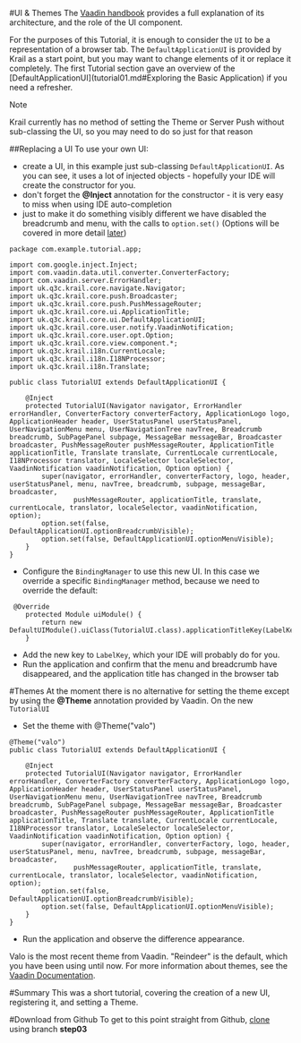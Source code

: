 #UI & Themes
The [Vaadin handbook](https://vaadin.com/book/vaadin7/-/page/application.html) provides a full explanation of its architecture, and the role of the UI component.  
 
For the purposes of this Tutorial, it is enough to consider the ```UI``` to be a representation of a browser tab.  The ```DefaultApplicationUI``` is provided by Krail as a start point, but you may want to change elements of it or replace it completely.  The first Tutorial section gave an overview of the [DefaultApplicationUI](tutorial01.md#Exploring the Basic Application) if you need a refresher.

<div class="admonition note">
<p class="first admonition-title">Note</p>
<p class="last">Krail currently has no method of setting the Theme or Server Push without sub-classing the UI, so you may need to do so just for that reason</p>
</div>

##Replacing a UI
To use your own UI:

- create a UI, in this example just sub-classing ```DefaultApplicationUI```.  As you can see, it uses a lot of injected objects - hopefully your IDE will create the constructor for you.
- don't forget the **@Inject** annotation for the constructor - it is very easy to miss when using IDE auto-completion
- just to make it do something visibly different we have disabled the breadcrumb and menu, with the calls to ```option.set()``` (Options will be covered in more detail [later](tutorial05.md))
```
package com.example.tutorial.app;

import com.google.inject.Inject;
import com.vaadin.data.util.converter.ConverterFactory;
import com.vaadin.server.ErrorHandler;
import uk.q3c.krail.core.navigate.Navigator;
import uk.q3c.krail.core.push.Broadcaster;
import uk.q3c.krail.core.push.PushMessageRouter;
import uk.q3c.krail.core.ui.ApplicationTitle;
import uk.q3c.krail.core.ui.DefaultApplicationUI;
import uk.q3c.krail.core.user.notify.VaadinNotification;
import uk.q3c.krail.core.user.opt.Option;
import uk.q3c.krail.core.view.component.*;
import uk.q3c.krail.i18n.CurrentLocale;
import uk.q3c.krail.i18n.I18NProcessor;
import uk.q3c.krail.i18n.Translate;

public class TutorialUI extends DefaultApplicationUI {
    
    @Inject
    protected TutorialUI(Navigator navigator, ErrorHandler errorHandler, ConverterFactory converterFactory, ApplicationLogo logo, ApplicationHeader header, UserStatusPanel userStatusPanel, UserNavigationMenu menu, UserNavigationTree navTree, Breadcrumb breadcrumb, SubPagePanel subpage, MessageBar messageBar, Broadcaster broadcaster, PushMessageRouter pushMessageRouter, ApplicationTitle applicationTitle, Translate translate, CurrentLocale currentLocale, I18NProcessor translator, LocaleSelector localeSelector, VaadinNotification vaadinNotification, Option option) {
        super(navigator, errorHandler, converterFactory, logo, header, userStatusPanel, menu, navTree, breadcrumb, subpage, messageBar, broadcaster,
                pushMessageRouter, applicationTitle, translate, currentLocale, translator, localeSelector, vaadinNotification, option);
        option.set(false, DefaultApplicationUI.optionBreadcrumbVisible);
        option.set(false, DefaultApplicationUI.optionMenuVisible);
    }
}
```
- Configure the ```BindingManager``` to use this new UI.  In this case we override a specific ```BindingManager``` method, because we need to override the default:
```
 @Override
    protected Module uiModule() {
        return new DefaultUIModule().uiClass(TutorialUI.class).applicationTitleKey(LabelKey.Krail_Tutorial);
    }
```
- Add the new key to ```LabelKey```, which your IDE will probably do for you.
- Run the application and confirm that the menu and breadcrumb have disappeared, and the application title has changed in the browser tab

#Themes
At the moment there is no alternative for setting the theme except by using the **@Theme** annotation provided by Vaadin. On the new ```TutorialUI```
- Set the theme with @Theme("valo")
```
@Theme("valo")
public class TutorialUI extends DefaultApplicationUI {

    @Inject
    protected TutorialUI(Navigator navigator, ErrorHandler errorHandler, ConverterFactory converterFactory, ApplicationLogo logo, ApplicationHeader header, UserStatusPanel userStatusPanel, UserNavigationMenu menu, UserNavigationTree navTree, Breadcrumb breadcrumb, SubPagePanel subpage, MessageBar messageBar, Broadcaster broadcaster, PushMessageRouter pushMessageRouter, ApplicationTitle applicationTitle, Translate translate, CurrentLocale currentLocale, I18NProcessor translator, LocaleSelector localeSelector, VaadinNotification vaadinNotification, Option option) {
        super(navigator, errorHandler, converterFactory, logo, header, userStatusPanel, menu, navTree, breadcrumb, subpage, messageBar, broadcaster,
                pushMessageRouter, applicationTitle, translate, currentLocale, translator, localeSelector, vaadinNotification, option);
        option.set(false, DefaultApplicationUI.optionBreadcrumbVisible);
        option.set(false, DefaultApplicationUI.optionMenuVisible);
    }
}

```
- Run the application and observe the difference appearance.  

Valo is the most recent theme from Vaadin.  "Reindeer" is the default, which you have been using until now.  For more information about themes, see the [Vaadin Documentation](https://vaadin.com/book/-/page/themes.html).

#Summary
This was a short tutorial, covering the creation of a new UI, registering it, and setting a Theme.


#Download from Github
To get to this point straight from Github, [clone](https://github.com/davidsowerby/krail-tutorial) using branch **step03**
